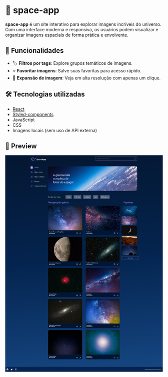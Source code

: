 # 🚀 space-app

**space-app** é um site interativo para explorar imagens incríveis do universo. Com uma interface moderna e responsiva, os usuários podem visualizar e organizar imagens espaciais de forma prática e envolvente.

## 🌌 Funcionalidades

- 🏷️ **Filtros por tags**: Explore grupos temáticos de imagens.
- ⭐ **Favoritar imagens**: Salve suas favoritas para acesso rápido.
- 🔎 **Expansão de imagem**: Veja em alta resolução com apenas um clique.

## 🛠️ Tecnologias utilizadas

- [React](https://reactjs.org/)
- [Styled-components](https://styled-components.com/)
- JavaScript
- CSS
- Imagens locais (sem uso de API externa)

## 📸 Preview

![Space-App](https://raw.githubusercontent.com/DaissaMatias/space-app/refs/heads/main/public/imagens/print-pag-inteira.png)

